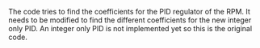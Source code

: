 The code tries to find the coefficients for the PID regulator of the RPM.
It needs to be modified to find the different coefficients for the new integer only PID.
An integer only PID is not implemented yet so this is the original code.
